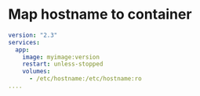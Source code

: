 # Map hostname to container



```yaml
version: "2.3"
services:
  app:
    image: myimage:version
    restart: unless-stopped
    volumes:
      - /etc/hostname:/etc/hostname:ro
....
```

